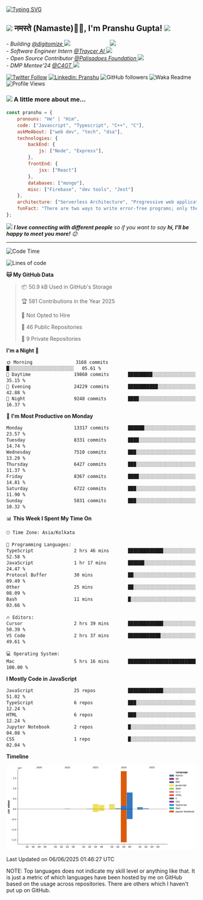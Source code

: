   [![Typing SVG](https://readme-typing-svg.herokuapp.com?font=Fira+Code&pause=1000&color=F7E800FD&center=true&width=435&lines=%3C%F0%9F%91%8B+Hello%2C+World!+%2F+%3E;%3C%F0%9F%91%8B+Ciao%2C+World!+%2F+%3E;%3C%F0%9F%91%8B+Hola%2C+World!+%2F+%3E;%3C%F0%9F%91%8B+Bonjour%2C+World!+%2F+%3E)](https://github.com/pranshugupta54)
  
  <h2><img src="https://emojis.slackmojis.com/emojis/images/1531849430/4246/blob-sunglasses.gif?1531849430" width="30"/> नमस्ते (Namaste)🙏🏻, I'm Pranshu Gupta! <img src="https://media.giphy.com/media/12oufCB0MyZ1Go/giphy.gif" width="50"></h2>
<img align='right' src="https://media.giphy.com/media/M9gbBd9nbDrOTu1Mqx/giphy.gif" width="230">
<p><em>- Building <a href="https://www.digitomize.com/">@digitomize
</a><img src="https://media.giphy.com/media/WUlplcMpOCEmTGBtBW/giphy.gif" width="30"> 
</em> <br />
<em>- Software Engineer Intern <a href="https://traycer.ai/">@Traycer AI
</a><img src="https://media.giphy.com/media/WUlplcMpOCEmTGBtBW/giphy.gif" width="30"> 
</em> <br />
<em>- Open Source Contributor <a href="http://palisadoes.org">@Palisadoes Foundation
</a><img src="https://media.giphy.com/media/WUlplcMpOCEmTGBtBW/giphy.gif" width="30"> 
</em> <br />
<em>- DMP Mentee'24 <a href="https://www.codeforgovtech.in">@C4GT
</a><img src="https://media.giphy.com/media/WUlplcMpOCEmTGBtBW/giphy.gif" width="30"> 
</em> <br />
</p>



[![Twitter Follow](https://img.shields.io/twitter/follow/pranshgupta54?label=Follow)](https://twitter.com/intent/follow?screen_name=pranshgupta54)
[![Linkedin: Pranshu](https://img.shields.io/badge/-Pranshu-blue?style=flat-square&logo=Linkedin&logoColor=white&link=http://linkedin.com/in/pranshu54/)](http://linkedin.com/in/pranshu54/)
![GitHub followers](https://img.shields.io/github/followers/pranshugupta54?label=Follow&style=social)
![Waka Readme](https://github.com/pranshugupta54/pranshugupta54/workflows/Waka%20Readme/badge.svg)
![Profile Views](https://komarev.com/ghpvc/?username=pranshugupta54&style=flat-square)

### <img src="https://media.giphy.com/media/VgCDAzcKvsR6OM0uWg/giphy.gif" width="50"> A little more about me...  

```javascript
const pranshu = {
    pronouns: "He" | "Him",
    code: ["Javascript", "Typescript", "C++", "C"],
    askMeAbout: ["web dev", "tech", "dsa"],
    technologies: {
        backEnd: {
            js: ["Node", "Express"],
        },
        frontEnd: {
            jsx: ["React"]
        },
        databases: ["mongo"],
        misc: ["Firebase", "dev tools", "Jest"]
    },
    architecture: ["Serverless Architecture", "Progressive web applications", "Single page applications"],
    funFact: "There are two ways to write error-free programs; only the third one works"
};
```

<img src="https://media.giphy.com/media/LnQjpWaON8nhr21vNW/giphy.gif" width="60"> <em><b>I love connecting with different people</b> so if you want to say <b>hi, I'll be happy to meet you more!</b> 😊</em>

---
<!--START_SECTION:waka-->
![Code Time](http://img.shields.io/badge/Code%20Time-998%20hrs%2047%20mins-blue)

![Lines of code](https://img.shields.io/badge/From%20Hello%20World%20I%27ve%20Written-34.0%20million%20lines%20of%20code-blue)

**🐱 My GitHub Data** 

> 📦 50.9 kB Used in GitHub's Storage 
 > 
> 🏆 581 Contributions in the Year 2025
 > 
> 🚫 Not Opted to Hire
 > 
> 📜 46 Public Repositories 
 > 
> 🔑 9 Private Repositories 
 > 
**I'm a Night 🦉** 

```text
🌞 Morning                3168 commits        █░░░░░░░░░░░░░░░░░░░░░░░░   05.61 % 
🌆 Daytime                19860 commits       █████████░░░░░░░░░░░░░░░░   35.15 % 
🌃 Evening                24229 commits       ███████████░░░░░░░░░░░░░░   42.88 % 
🌙 Night                  9248 commits        ████░░░░░░░░░░░░░░░░░░░░░   16.37 % 
```
📅 **I'm Most Productive on Monday** 

```text
Monday                   13317 commits       ██████░░░░░░░░░░░░░░░░░░░   23.57 % 
Tuesday                  8331 commits        ████░░░░░░░░░░░░░░░░░░░░░   14.74 % 
Wednesday                7510 commits        ███░░░░░░░░░░░░░░░░░░░░░░   13.29 % 
Thursday                 6427 commits        ███░░░░░░░░░░░░░░░░░░░░░░   11.37 % 
Friday                   8367 commits        ████░░░░░░░░░░░░░░░░░░░░░   14.81 % 
Saturday                 6722 commits        ███░░░░░░░░░░░░░░░░░░░░░░   11.90 % 
Sunday                   5831 commits        ███░░░░░░░░░░░░░░░░░░░░░░   10.32 % 
```


📊 **This Week I Spent My Time On** 

```text
🕑︎ Time Zone: Asia/Kolkata

💬 Programming Languages: 
TypeScript               2 hrs 46 mins       █████████████░░░░░░░░░░░░   52.58 % 
JavaScript               1 hr 17 mins        ██████░░░░░░░░░░░░░░░░░░░   24.47 % 
Protocol Buffer          30 mins             ██░░░░░░░░░░░░░░░░░░░░░░░   09.49 % 
Other                    25 mins             ██░░░░░░░░░░░░░░░░░░░░░░░   08.09 % 
Bash                     11 mins             █░░░░░░░░░░░░░░░░░░░░░░░░   03.66 % 

🔥 Editors: 
Cursor                   2 hrs 39 mins       █████████████░░░░░░░░░░░░   50.39 % 
VS Code                  2 hrs 37 mins       ████████████░░░░░░░░░░░░░   49.61 % 

💻 Operating System: 
Mac                      5 hrs 16 mins       █████████████████████████   100.00 % 
```

**I Mostly Code in JavaScript** 

```text
JavaScript               25 repos            █████████████░░░░░░░░░░░░   51.02 % 
TypeScript               6 repos             ███░░░░░░░░░░░░░░░░░░░░░░   12.24 % 
HTML                     6 repos             ███░░░░░░░░░░░░░░░░░░░░░░   12.24 % 
Jupyter Notebook         2 repos             █░░░░░░░░░░░░░░░░░░░░░░░░   04.08 % 
CSS                      1 repo              █░░░░░░░░░░░░░░░░░░░░░░░░   02.04 % 
```



**Timeline**

![Lines of Code chart](https://raw.githubusercontent.com/pranshugupta54/pranshugupta54/main/assets/bar_graph.png)


 Last Updated on 06/06/2025 01:46:27 UTC
<!--END_SECTION:waka-->

NOTE: Top languages does not indicate my skill level or anything like that. It is just a metric of which languages have been hosted by me on GitHub based on the usage across repositories. There are others which I haven't put up on GitHub.
